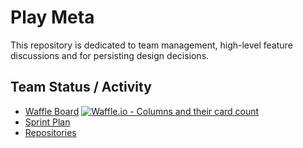 # Play Meta

This repository is dedicated to team management, high-level feature discussions and for persisting design decisions.



## Team Status / Activity

* [Waffle Board](https://waffle.io/lightbend/play-lagom-team) [![Waffle.io - Columns and their card count](https://badge.waffle.io/da894a58ce1df1ee52d97766724c61f6691fda4e5197f7c3f11179860e55ba28.svg?columns=all)](https://waffle.io/lightbend/play-lagom-team)
* [Sprint Plan](https://github.com/lightbend/play-lagom-team/issues/92)
* [Repositories](repos.md)
